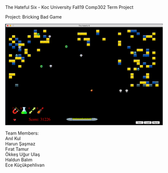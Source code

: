 The Hateful Six - Koc University Fall19 Comp302 Term Project

Project: Bricking Bad Game

![](demo.gif)

Team Members:<br />
Anıl Kul<br />
Harun Şaşmaz<br />
Fırat Tamur<br />
Ökkeş Uğur Ulaş<br />
Haldun Balım<br />
Ece Küçükpehlivan<br />
